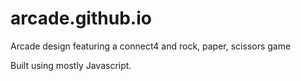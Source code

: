 # arcade.github.io
Arcade design featuring a connect4 and rock, paper, scissors game

Built using mostly Javascript. 
